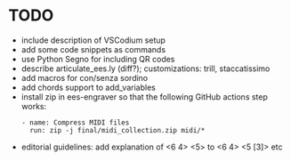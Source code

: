 # TODO

- include description of VSCodium setup
- add some code snippets as commands
- use Python Segno for including QR codes
- describe articulate_ees.ly (diff?); customizations: trill, staccatissimo
- add macros for con/senza sordino
- add chords support to add_variables
- install zip in ees-engraver so that the following GitHub actions step works:
  ```
  - name: Compress MIDI files
    run: zip -j final/midi_collection.zip midi/*
  ```
- editorial guidelines: add explanation of <6 4> <5> to <6 4> <5 [3]> etc
